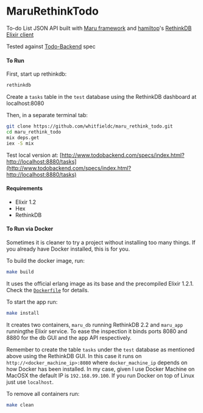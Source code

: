 # MaruRethinkTodo

To-do List JSON API built with [Maru framework](http://maru.readme.io) and [hamiltop](github.com/hamiltop)'s [RethinkDB Elixir client](github.com/hamiltop/rethinkdb-elixir)

Tested against [Todo-Backend](http://todobackend.com/) spec

#### To Run

First, start up rethinkdb:
```sh
rethinkdb
```
Create a `tasks` table in the `test` database using the RethinkDB dashboard at localhost:8080

Then, in a separate terminal tab:
```sh
git clone https://github.com/whitfieldc/maru_rethink_todo.git
cd maru_rethink_todo
mix deps.get
iex -S mix
```
Test local version at: [http://www.todobackend.com/specs/index.html?http://localhost:8880/tasks](http://www.todobackend.com/specs/index.html?http://localhost:8880/tasks)

#### Requirements
- Elixir 1.2
- Hex
- RethinkDB


#### To Run via Docker

Sometimes it is cleaner to try a project without installing too many things.
If you already have Docker installed, this is for you.

To build the docker image, run:

```sh
make build
```

It uses the official erlang image as its base and the precompiled Elixir 1.2.1.
Check the [`Dockerfile`](./Dockerfile) for details.

To start the app run:

```sh
make install
```

It creates two containers, `maru_db` running RethinkDB 2.2 and `maru_app` runningthe Elixir service.  To ease the inspection it binds ports 8080 and 8880 for
the db GUI and the app API respectively.

Remember to create the table `tasks` under the `test` database as mentioned
above using the RethinkDB GUI.  In this case it runs on `http://<docker_machine_ip>:8080` where `docker_machine_ip` depends on how Docker has been installed.
In my case, given I use Docker Machine on MacOSX the default IP is `192.168.99.100`.  If you run Docker on top of Linux just use `localhost`.

To remove all containers run:

```sh
make clean
```
